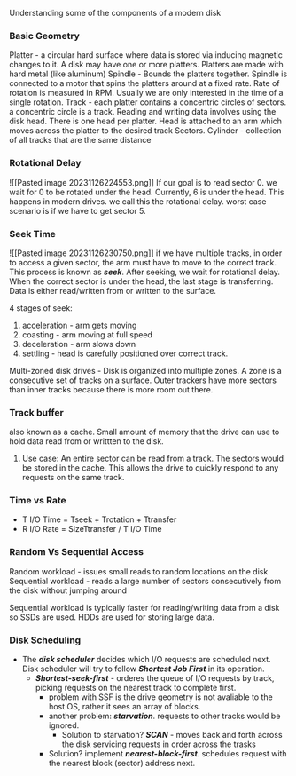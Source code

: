 Understanding some of the components of a modern disk 
### Basic Geometry
Platter - a circular hard surface where data is stored via inducing magnetic changes to it. A disk may have one or more platters. Platters are made with hard metal (like aluminum)
Spindle - Bounds the platters together. Spindle is connected to a motor that spins the platters around at a fixed rate. Rate of rotation is measured in RPM. Usually we are only interested in the time of a single rotation. 
Track - each platter contains a concentric circles of sectors. a concentric circle is a track. 
Reading and writing data involves using the disk head. There is one head per platter. Head is attached to an arm which moves across the platter to the desired track 
Sectors.
Cylinder - collection of all tracks that are the same distance

### Rotational Delay 
![[Pasted image 20231126224553.png]]
If our goal is to read sector 0. we wait for 0 to be rotated under the head. Currently, 6 is under the head. This happens in modern drives. we call this the rotational delay. worst case scenario is if we have to get sector 5. 

### Seek Time

![[Pasted image 20231126230750.png]]
if we have multiple tracks, in order to access a given sector, the arm must have to move to the correct track. This process is known as ***seek***. After seeking, we wait for rotational delay. When the correct sector is under the head, the last stage is transferring. Data is either read/written from or written to the surface. 

4 stages of seek:
1. acceleration - arm gets moving
2. coasting - arm moving at full speed
3. deceleration - arm slows down
4. settling - head is carefully positioned over correct track. 

Multi-zoned disk drives - Disk is organized into multiple zones. A zone is a consecutive set of tracks on a surface. Outer trackers have more sectors than inner tracks because there is more room out there. 

### Track buffer
also known as a cache. Small amount of memory that the drive can use to hold data read from or writtten to the disk. 
1. Use case: An entire sector can be read from a track. The sectors would be stored in the cache. This allows the drive to quickly respond to any requests on the same track.


### Time vs Rate
-  T I/O Time = Tseek + Trotation + Ttransfer
- R I/O Rate = SizeTtransfer / T I/O Time

### Random Vs Sequential Access
Random workload - issues small reads to random locations on the disk
Sequential workload - reads a large number of sectors consecutively from the disk without jumping around

Sequential workload is typically faster for reading/writing data from a disk so SSDs are used. HDDs are used for storing large data. 

### Disk Scheduling
- The ***disk scheduler*** decides which I/O requests are scheduled next. Disk scheduler will try to follow ***Shortest Job First*** in its operation.
	- ***Shortest-seek-first*** - orderes the queue of I/O requests by track, picking requests on the nearest track to complete first. 
		- problem with SSF is the drive geometry is not avaliable to the host OS, rather it sees an array of blocks. 
		- another problem: ***starvation***. requests to other tracks would be ignored. 
			- Solution to starvation? ***SCAN*** - moves back and forth across the disk servicing requests in order across the trasks
		- Solution? implement ***nearest-block-first***. schedules request with the nearest block (sector) address next. 


